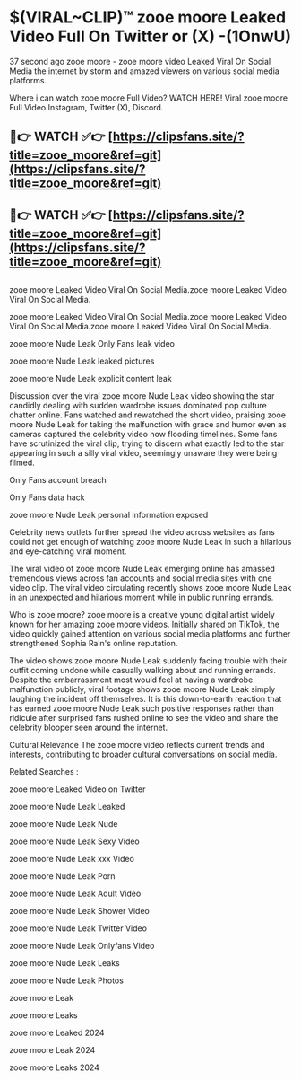 # $(VIRAL~CLIP)™ zooe moore Leaked Video Full On Twitter or (X) -(1OnwU)
37 second ago zooe moore - zooe moore video Leaked Viral On Social Media the internet by storm and amazed viewers on various social media platforms.

Where i can watch zooe moore Full Video? WATCH HERE! Viral zooe moore Full Video Instagram, Twitter (X), Discord.

## 🔴👉 WATCH ✅👉 [https://clipsfans.site/?title=zooe_moore&ref=git](https://clipsfans.site/?title=zooe_moore&ref=git)
## 🔴👉 WATCH ✅👉 [https://clipsfans.site/?title=zooe_moore&ref=git](https://clipsfans.site/?title=zooe_moore&ref=git)
##
zooe moore Leaked Video Viral On Social Media.zooe moore Leaked Video Viral On Social Media.

zooe moore Leaked Video Viral On Social Media.zooe moore Leaked Video Viral On Social Media.zooe moore Leaked Video Viral On Social Media.

zooe moore Nude Leak Only Fans leak video

zooe moore Nude Leak leaked pictures

zooe moore Nude Leak explicit content leak

Discussion over the viral zooe moore Nude Leak video showing the star candidly dealing with sudden wardrobe issues dominated pop culture chatter online. Fans watched and rewatched the short video, praising zooe moore Nude Leak for taking the malfunction with grace and humor even as cameras captured the celebrity video now flooding timelines. Some fans have scrutinized the viral clip, trying to discern what exactly led to the star appearing in such a silly viral video, seemingly unaware they were being filmed.


Only Fans account breach

Only Fans data hack

zooe moore Nude Leak personal information exposed

Celebrity news outlets further spread the video across websites as fans could not get enough of watching zooe moore Nude Leak in such a hilarious and eye-catching viral moment.


The viral video of zooe moore Nude Leak emerging online has amassed tremendous views across fan accounts and social media sites with one video clip. The viral video circulating recently shows zooe moore Nude Leak in an unexpected and hilarious moment while in public running errands.


Who is zooe moore? zooe moore is a creative young digital artist widely known for her amazing zooe moore videos. Initially shared on TikTok, the video quickly gained attention on various social media platforms and further strengthened Sophia Rain's online reputation.

The video shows zooe moore Nude Leak suddenly facing trouble with their outfit coming undone while casually walking about and running errands. Despite the embarrassment most would feel at having a wardrobe malfunction publicly, viral footage shows zooe moore Nude Leak simply laughing the incident off themselves. It is this down-to-earth reaction that has earned zooe moore Nude Leak such positive responses rather than ridicule after surprised fans rushed online to see the video and share the celebrity blooper seen around the internet.

Cultural Relevance The zooe moore video reflects current trends and interests, contributing to broader cultural conversations on social media.

Related Searches :

zooe moore Leaked Video on Twitter

zooe moore Nude Leak Leaked

zooe moore Nude Leak Nude

zooe moore Nude Leak Sexy Video

zooe moore Nude Leak xxx Video

zooe moore Nude Leak Porn

zooe moore Nude Leak Adult Video

zooe moore Nude Leak Shower Video

zooe moore Nude Leak Twitter Video

zooe moore Nude Leak Onlyfans Video

zooe moore Nude Leak Leaks

zooe moore Nude Leak Photos

zooe moore Leak

zooe moore Leaks

zooe moore Leaked 2024

zooe moore Leak 2024

zooe moore Leaks 2024
